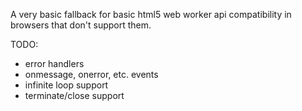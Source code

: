 A very basic fallback for basic html5 web worker api compatibility in browsers that don't support them.

TODO:
- error handlers
- onmessage, onerror, etc. events
- infinite loop support
- terminate/close support
